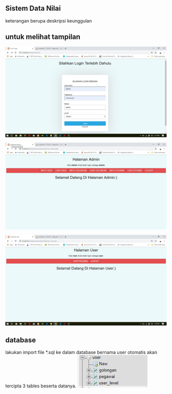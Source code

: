 ## Sistem Data Nilai
keterangan berupa deskripsi keunggulan

## untuk melihat tampilan
![homepage](images/Homepage.jpg)

![menu admin](images/menuadmin.jpg)

![menu user](images/menuuser.jpg)

## database
lakukan import file *.sql ke dalam database bernama user otomatis akan tercipta 3 tables beserta datanya. ![tables](images/db.jpg)